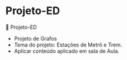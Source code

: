 # Projeto-ED
🏁 Projeto-ED

- Projeto de Grafos
- Tema do projeto: Estações de Metrô e Trem.
- Aplicar conteúdo aplicado em sala de Aula.
